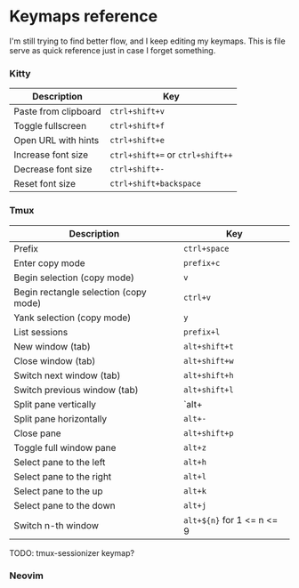 # Keymaps reference

I'm still trying to find better flow, and I keep editing my keymaps. This is file serve as
quick reference just in case I forget something.

### Kitty

| Description | Key |
| -------------- | --------------- |
| Paste from clipboard | `ctrl+shift+v` |
| Toggle fullscreen | `ctrl+shift+f` |
| Open URL with hints | `ctrl+shift+e` |
| Increase font size | `ctrl+shift+=` or `ctrl+shift++` |
| Decrease font size | `ctrl+shift+-` |
| Reset font size | `ctrl+shift+backspace` |


### Tmux

| Description | Key |
| ----------- | --- |
| Prefix | `ctrl+space` | 
| Enter copy mode | `prefix+c` |
| Begin selection (copy mode) | `v` | 
| Begin rectangle selection (copy mode) | `ctrl+v` |
| Yank selection (copy mode) | `y` |
| List sessions | `prefix+l` |
| New window (tab) | `alt+shift+t` |
| Close window (tab) | `alt+shift+w` |
| Switch next window (tab) | `alt+shift+h` |
| Switch previous window (tab) | `alt+shift+l` |
| Split pane vertically | `alt+|` |
| Split pane horizontally | `alt+-` |
| Close pane | `alt+shift+p` |
| Toggle full window pane | `alt+z` |
| Select pane to the left | `alt+h` |
| Select pane to the right | `alt+l` |
| Select pane to the up | `alt+k` |
| Select pane to the down | `alt+j` |
| Switch n-th window | `alt+${n}` for 1 <= n <= 9 |

TODO: tmux-sessionizer keymap?

### Neovim
